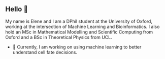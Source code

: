 ## Hello 👋

My name is Elene and I am a DPhil student at the University of Oxford, working at the intersection of Machine Learning and Bioinformatics. I also hold an MSc in Mathematical Modelling and Scientific Computing from Oxford and a BSc in Theoretical Physics from UCL.

- 🔭 Currently, I am working on using machine learning to better understand cell fate decisions.

<!--
**EleneLomi/EleneLomi** is a ✨ _special_ ✨ repository because its `README.md` (this file) appears on your GitHub profile.

Here are some ideas to get you started:

- 🔭 I’m currently working on ...
- 🌱 I’m currently learning ...
- 👯 I’m looking to collaborate on ...
- 🤔 I’m looking for help with ...
- 💬 Ask me about ...
- 📫 How to reach me: ...
- 😄 Pronouns: ...
- ⚡ Fun fact: ...
-->
